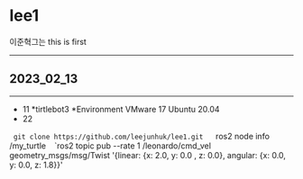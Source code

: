 # lee1
이준혁그는
this is first


- - -

## 2023_02_13

- - -

* 11
  *tirtlebot3
  *Environment VMware 17 Ubuntu 20.04
* 22

 ` ` `git clone https://github.com/leejunhuk/lee1.git
 ` ` ` ros2 node info /my_turtle
` ` `ros2 topic pub --rate 1 /leonardo/cmd_vel geometry_msgs/msg/Twist '{linear: {x: 2.0, y: 0.0 , z: 0.0}, angular: {x: 0.0, y:  0.0, z: 1.8}}'
